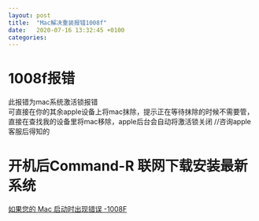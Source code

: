 ```yaml
---
layout: post
title:  "Mac解决重装报错1008f"
date:   2020-07-16 13:32:45 +0100
categories:
---
```


# 1008f报错  
此报错为mac系统激活锁报错  
可直接在你的其余apple设备上将mac抹除，提示正在等待抹除的时候不需要管，直接在查找我的设备里将mac移除，apple后台会自动将激活锁关闭 //咨询apple客服后得知的  

# 开机后Command-R 联网下载安装最新系统  

[如果您的 Mac 启动时出现错误 -1008F](https://support.apple.com/zh-cn/HT206989)